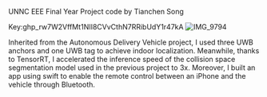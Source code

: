 UNNC EEE Final Year Project code by Tianchen Song

Key: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
![IMG_9794](https://user-images.githubusercontent.com/70959938/199160406-aa235a0b-6810-44f6-b3a0-2592276ad872.jpeg)

Inherited from the Autonomous Delivery Vehicle project, I used three UWB anchors and one UWB tag to achieve indoor localization. Meanwhile, thanks to TensorRT, I accelerated the inference speed of the collision space segmentation model used in the previous project to 3x. Moreover, I built an app using swift to enable the remote control between an iPhone and the vehicle through Bluetooth.
